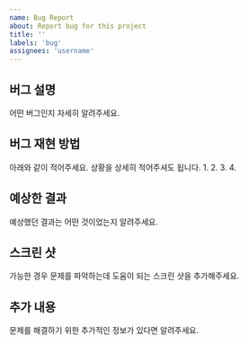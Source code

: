 ```yaml
---
name: Bug Report
about: Report bug for this project
title: ''
labels: 'bug'
assignees: 'username'
---
```


## 버그 설명
어떤 버그인지 자세히 알려주세요.

## 버그 재현 방법
아래와 같이 적어주세요. 상황을 상세히 적어주셔도 됩니다.
1.
2.
3.
4.

## 예상한 결과
예상했던 결과는 어떤 것이었는지 알려주세요.

## 스크린 샷
가능한 경우 문제를 파악하는데 도움이 되는 스크린 샷을 추가해주세요.

## 추가 내용
문제를 해결하기 위한 추가적인 정보가 있다면 알려주세요.

